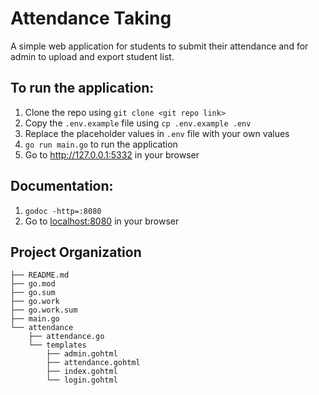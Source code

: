 # Attendance Taking

A simple web application for students to submit their attendance and for admin to upload and export student list.

## To run the application:

1. Clone the repo using `git clone <git repo link>`
2. Copy the `.env.example` file using `cp .env.example .env`
3. Replace the placeholder values in `.env` file with your own values
4. `go run main.go` to run the application
5. Go to <http://127.0.0.1:5332> in your browser

## Documentation:

1. `godoc -http=:8080`
2. Go to <localhost:8080> in your browser

## Project Organization

```
├── README.md
├── go.mod
├── go.sum
├── go.work
├── go.work.sum
├── main.go
└── attendance
    ├── attendance.go
    └── templates
        ├── admin.gohtml
        ├── attendance.gohtml
        ├── index.gohtml
        └── login.gohtml
```

